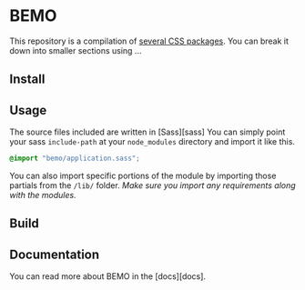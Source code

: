 # BEMO

This repository is a compilation of [several CSS packages](https://github.com/cantierecreativo/bemo). You can break it down into smaller sections using ...

## Install


## Usage

The source files included are written in [Sass][sass] You can simply point your sass `include-path` at your `node_modules` directory and import it like this.

```scss
@import "bemo/application.sass";
```

You can also import specific portions of the module by importing those partials from the `/lib/` folder. _Make sure you import any requirements along with the modules._

## Build


## Documentation

You can read more about BEMO in the [docs][docs].
